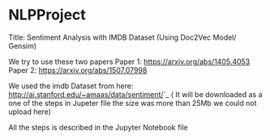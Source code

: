 # NLPProject

Title: Sentiment Analysis with IMDB Dataset (Using Doc2Vec Model/ Gensim)

We try to use these two papers
Paper 1: https://arxiv.org/abs/1405.4053 Paper 2: https://arxiv.org/abs/1507.07998


We used the imdb Dataset from here:
<http://ai.stanford.edu/~amaas/data/sentiment/>`_ ( It will be downloaded as a one of the steps in Jupeter file the size was more than 25Mb we could not upload here)

All the steps is described in the Jupyter Notebook file

